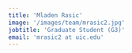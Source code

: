 ```yaml
---
title: 'Mladen Rasic'
image: '/images/team/mrasic2.jpg'
jobtitle: 'Graduate Student (G3)'
email: 'mrasic2 at uic.edu'
---
```


